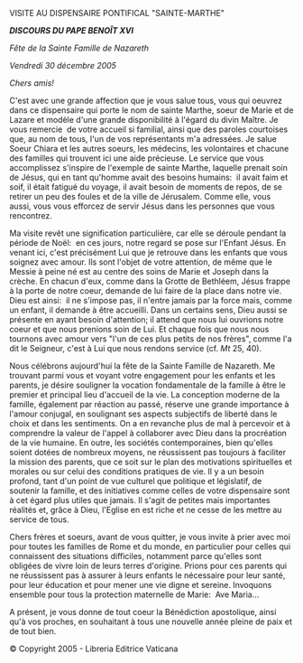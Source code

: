 VISITE AU DISPENSAIRE PONTIFICAL "SAINTE-MARTHE"

***DISCOURS DU PAPE BENOÎT XVI***

*Fête de la Sainte Famille de Nazareth*

*Vendredi 30 décembre 2005*

*Chers amis!*

C'est avec une grande affection que je vous salue tous, vous qui oeuvrez dans ce dispensaire qui porte le nom de sainte Marthe, soeur de Marie et de Lazare et modèle d'une grande disponibilité à l'égard du divin Maître. Je vous remercie  de votre accueil si familial, ainsi que des paroles courtoises que, au nom de tous, l'un de vos représentants m'a adressées. Je salue Soeur Chiara et les autres soeurs, les médecins, les volontaires et chacune des familles qui trouvent ici une aide précieuse. Le service que vous accomplissez s'inspire de l'exemple de sainte Marthe, laquelle prenait soin de Jésus, qui en tant qu'homme avait des besoins humains:  il avait faim et soif, il était fatigué du voyage, il avait besoin de moments de repos, de se retirer un peu des foules et de la ville de Jérusalem. Comme elle, vous aussi, vous vous efforcez de servir Jésus dans les personnes que vous rencontrez.

Ma visite revêt une signification particulière, car elle se déroule pendant la période de Noël:  en ces jours, notre regard se pose sur l'Enfant Jésus. En venant ici, c'est précisément Lui que je retrouve dans les enfants que vous soignez avec amour. Ils sont l'objet de votre attention, de même que le Messie à peine né est au centre des soins de Marie et Joseph dans la crèche. En chacun d'eux, comme dans la Grotte de Bethléem, Jésus frappe à la porte de notre coeur, demande de lui faire de la place dans notre vie. Dieu est ainsi:  il ne s'impose pas, il n'entre jamais par la force mais, comme un enfant, il demande à être accueilli. Dans un certains sens, Dieu aussi se présente en ayant besoin d'attention; il attend que nous lui ouvrions notre coeur et que nous prenions soin de Lui. Et chaque fois que nous nous tournons avec amour vers "l'un de ces plus petits de nos frères", comme l'a dit le Seigneur, c'est à Lui que nous rendons service (cf. *Mt* 25, 40).

Nous célébrons aujourd'hui la fête de la Sainte Famille de Nazareth. Me trouvant parmi vous et voyant votre engagement pour les enfants et les parents, je désire souligner la vocation fondamentale de la famille à être le premier et principal lieu d'accueil de la vie. La conception moderne de la famille, également par réaction au passé, réserve une grande importance à l'amour conjugal, en soulignant ses aspects subjectifs de liberté dans le choix et dans les sentiments. On a en revanche plus de mal à percevoir et à comprendre la valeur de l'appel à collaborer avec Dieu dans la procréation de la vie humaine. En outre, les sociétés contemporaines, bien qu'elles soient dotées de nombreux moyens, ne réussissent pas toujours à faciliter la mission des parents, que ce soit sur le plan des motivations spirituelles et morales ou sur celui des conditions pratiques de vie. Il y a un besoin profond, tant d'un point de vue culturel que politique et législatif, de soutenir la famille, et des initiatives comme celles de votre dispensaire sont à cet égard plus utiles que jamais. Il s'agit de petites mais importantes réalités et, grâce à Dieu, l'Eglise en est riche et ne cesse de les mettre au service de tous.

Chers frères et soeurs, avant de vous quitter, je vous invite à prier avec moi pour toutes les familles de Rome et du monde, en particulier pour celles qui connaissent des situations difficiles, notamment parce qu'elles sont obligées de vivre loin de leurs terres d'origine. Prions pour ces parents qui ne réussissent pas à assurer à leurs enfants le nécessaire pour leur santé, pour leur éducation et pour mener une vie digne et sereine. Invoquons ensemble pour tous la protection maternelle de Marie:  Ave Maria...

A présent, je vous donne de tout coeur la Bénédiction apostolique, ainsi qu'à vos proches, en souhaitant à tous une nouvelle année pleine de paix et de tout bien.

© Copyright 2005 - Libreria Editrice Vaticana